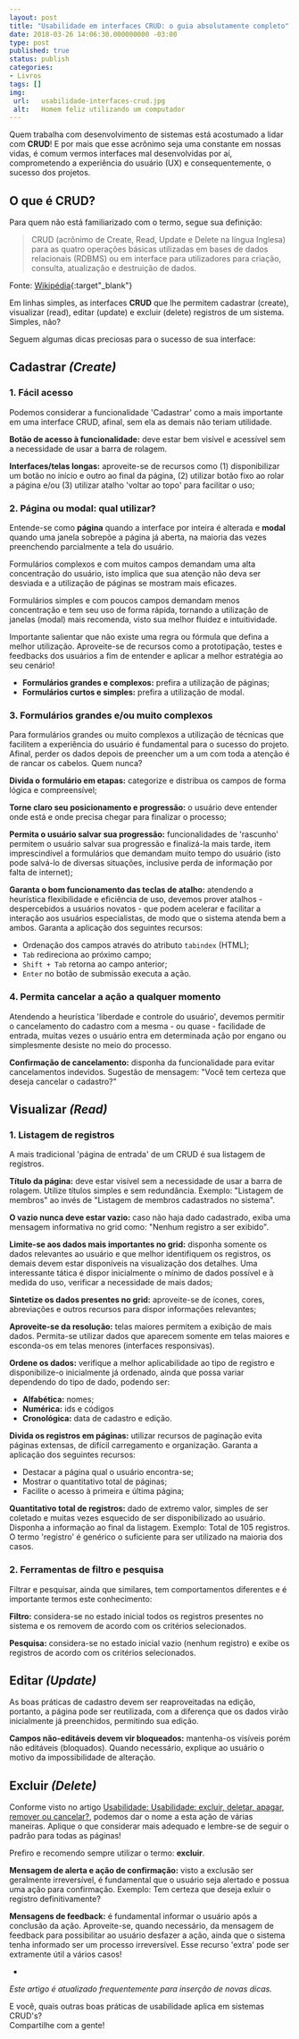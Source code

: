 ```yaml
---
layout: post
title: "Usabilidade em interfaces CRUD: o guia absolutamente completo"
date: 2018-03-26 14:06:30.000000000 -03:00
type: post
published: true
status: publish
categories:
- Livros
tags: []
img:
 url:	usabilidade-interfaces-crud.jpg
 alt:	Homem feliz utilizando um computador
---
```


Quem trabalha com desenvolvimento de sistemas está acostumado a lidar com **CRUD**! E por mais que esse acrônimo seja uma constante em nossas vidas, é comum vermos interfaces mal desenvolvidas por aí, comprometendo a experiência do usuário (UX) e consequentemente, o sucesso dos projetos.

## O que é CRUD?

Para quem não está familiarizado com o termo, segue sua definição:

> CRUD (acrônimo de Create, Read, Update e Delete na língua Inglesa) para as quatro operações básicas utilizadas em bases de dados relacionais (RDBMS) ou em interface para utilizadores para criação, consulta, atualização e destruição de dados. 

Fonte: [Wikipédia][1]{:target"_blank"}

Em linhas simples, as interfaces **CRUD** que lhe permitem cadastrar (create), visualizar (read), editar (update) e excluir (delete) registros de um sistema. Simples, não?

Seguem algumas dicas preciosas para o sucesso de sua interface:

## Cadastrar *(Create)*

### 1. Fácil acesso

Podemos considerar a funcionalidade 'Cadastrar' como a mais importante em uma interface CRUD, afinal, sem ela as demais não teriam utilidade.

**Botão de acesso à funcionalidade:** deve estar bem visível e acessível sem a necessidade de usar a barra de rolagem.

**Interfaces/telas longas:** aproveite-se de recursos como (1) disponibilizar um botão no início e outro ao final da página, (2) utilizar botão fixo ao rolar a página e/ou (3) utilizar atalho 'voltar ao topo' para facilitar o uso;

### 2. Página ou modal: qual utilizar?

Entende-se como **página** quando a interface por inteira é alterada e **modal** quando uma janela sobrepõe a página já aberta, na maioria das vezes preenchendo parcialmente a tela do usuário.

Formulários complexos e com muitos campos demandam uma alta concentração do usuário, isto implica que sua atenção não deva ser desviada e a utilização de páginas se mostram mais eficazes.

Formulários simples e com poucos campos demandam menos concentração e tem seu uso de forma rápida, tornando a utilização de janelas (modal) mais recomenda, visto sua melhor fluidez e intuitividade.

Importante salientar que não existe uma regra ou fórmula que defina a melhor utilização. Aproveite-se de recursos como a prototipação, testes e feedbacks dos usuários a fim de entender e aplicar a melhor estratégia ao seu cenário!

* **Formulários grandes e complexos:** prefira a utilização de páginas;
* **Formulários curtos e simples:** prefira a utilização de modal.

### 3. Formulários grandes e/ou muito complexos

Para formulários grandes ou muito complexos a utilização de técnicas que facilitem a experiência do usuário é fundamental para o sucesso do projeto. Afinal, perder os dados depois de preencher um a um com toda a atenção é de rancar os cabelos. Quem nunca?

**Divida o formulário em etapas:** categorize e distribua os campos de forma lógica e compreensível;

**Torne claro seu posicionamento e progressão:** o usuário deve entender onde está e onde precisa chegar para finalizar o processo;

**Permita o usuário salvar sua progressão:** funcionalidades de 'rascunho' permitem o usuário salvar sua progressão e finalizá-la mais tarde, item imprescindível a formulários que demandam muito tempo do usuário (isto pode salvá-lo de diversas situações, inclusive perda de informação por falta de internet);

**Garanta o bom funcionamento das teclas de atalho:** atendendo a heurística flexibilidade e eficiência de uso, devemos prover atalhos - despercebidos a usuários novatos - que podem acelerar e facilitar a interação aos usuários especialistas, de modo que o sistema atenda bem a ambos. Garanta a aplicação dos seguintes recursos:
* Ordenação dos campos através do atributo <code>tabindex</code> (HTML);
* <code>Tab</code> redireciona ao próximo campo;
* <code>Shift + Tab</code> retorna ao campo anterior;
* <code>Enter</code> no botão de submissão executa a ação.

### 4. Permita cancelar a ação a qualquer momento

Atendendo a heurística 'liberdade e controle do usuário', devemos permitir o cancelamento do cadastro com a mesma - ou quase - facilidade de entrada, muitas vezes o usuário entra em determinada ação por engano ou simplesmente desiste no meio do processo.

**Confirmação de cancelamento:** disponha da funcionalidade para evitar cancelamentos indevidos. Sugestão de mensagem: "Você tem certeza que deseja cancelar o cadastro?"

## Visualizar *(Read)*

### 1. Listagem de registros

A mais tradicional 'página de entrada' de um CRUD é sua listagem de registros.

**Título da página:** deve estar visível sem a necessidade de usar a barra de rolagem. Utilize títulos simples e sem redundância. Exemplo: "Listagem de membros" ao invés de "Listagem de membros cadastrados no sistema".

**O vazio nunca deve estar vazio:** caso não haja dado cadastrado, exiba uma mensagem informativa no grid como: "Nenhum registro a ser exibido".

**Limite-se aos dados mais importantes no grid:** disponha somente os dados relevantes ao usuário e que melhor identifiquem os registros, os demais devem estar disponíveis na visualização dos detalhes. Uma interessante tática é dispor inicialmente o mínimo de dados possível e à medida do uso, verificar a necessidade de mais dados;

**Sintetize os dados presentes no grid:** aproveite-se de ícones, cores, abreviações e outros recursos para dispor informações relevantes;

**Aproveite-se da resolução:** telas maiores permitem a exibição de mais dados. Permita-se utilizar dados que aparecem somente em telas maiores e esconda-os em telas menores (interfaces responsivas).

**Ordene os dados:** verifique a melhor aplicabilidade ao tipo de registro e disponibilize-o inicialmente já ordenado, ainda que possa variar dependendo do tipo de dado, podendo ser:
* **Alfabética:** nomes;
* **Numérica:** ids e códigos
* **Cronológica:** data de cadastro e edição.
 
**Divida os registros em páginas:** utilizar recursos de paginação evita páginas extensas, de difícil carregamento e organização. Garanta a aplicação dos seguintes recursos:

* Destacar a página qual o usuário encontra-se;
* Mostrar o quantitativo total de páginas;
* Facilite o acesso à primeira e última página;

**Quantitativo total de registros:** dado de extremo valor, simples de ser coletado e muitas vezes esquecido de ser disponibilizado ao usuário. Disponha a informação ao final da listagem. Exemplo: Total de 105 registros. O termo 'registro' é genérico o suficiente para ser utilizado na maioria dos casos.

### 2. Ferramentas de filtro e pesquisa

Filtrar e pesquisar, ainda que similares, tem comportamentos diferentes e é importante termos este conhecimento:

**Filtro:** considera-se no estado inicial todos os registros presentes no sistema e os removem de acordo com os critérios selecionados.

**Pesquisa:** considera-se no estado inicial vazio (nenhum registro) e exibe os registros de acordo com os critérios selecionados.

## Editar *(Update)*

As boas práticas de cadastro devem ser reaproveitadas na edição, portanto, a página pode ser reutilizada, com a diferença que os dados virão inicialmente já preenchidos, permitindo sua edição.

**Campos não-editáveis devem vir bloqueados:** mantenha-os visíveis porém não editáveis (bloquados). Quando necessário, explique ao usuário o motivo da impossibilidade de alteração.

## Excluir *(Delete)*

Conforme visto no artigo [Usabilidade: Usabilidade: excluir, deletar, apagar, remover ou cancelar?][2], podemos dar o nome a esta ação de várias maneiras. Aplique o que considerar mais adequado e lembre-se de seguir o padrão para todas as páginas!

Prefiro e recomendo sempre utilizar o termo: **excluir**.

**Mensagem de alerta e ação de confirmação:** visto a exclusão ser geralmente irreversível, é fundamental que o usuário seja alertado e possua uma ação para confirmação. Exemplo: Tem certeza que deseja exluir o registro definitivamente?

**Mensagens de feedback:** é fundamental informar o usuário após a conclusão da ação. Aproveite-se, quando necessário, da mensagem de feedback para possibilitar ao usuário desfazer a ação, ainda que o sistema tenha informado ser um processo irreversível. Esse recurso 'extra' pode ser extramente útil a vários casos!

-

*Este artigo é atualizado frequentemente para inserção de novas dicas.*

E você, quais outras boas práticas de usabilidade aplica em sistemas CRUD's?
<br>Compartilhe com a gente!

[1]: https://pt.wikipedia.org/wiki/CRUD
[2]: http://thiagonasc.com/usabilidade/usabilidade-excluir-deletar-apagar-remover-ou-cancelar